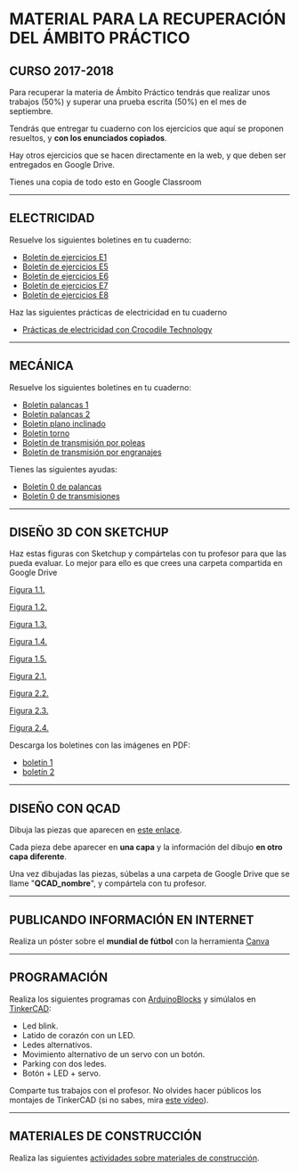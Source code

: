 # **MATERIAL PARA LA RECUPERACIÓN DEL ÁMBITO PRÁCTICO**
## CURSO 2017-2018

Para recuperar la materia de Ámbito Práctico tendrás que realizar unos trabajos (50%) y superar una prueba escrita (50%) en el mes de septiembre.

Tendrás que entregar tu cuaderno con los ejercicios que aquí se proponen resueltos, y **con los enunciados copiados**.

Hay otros ejercicios que se hacen directamente en la web, y que deben ser entregados en Google Drive.

Tienes una copia de todo esto en Google Classroom

---

## ELECTRICIDAD
Resuelve los siguientes boletines en tu cuaderno:

- [Boletín de ejercicios E1](Electricidad/boletin1.pdf)
- [Boletín de ejercicios E5](Electricidad/boletin5.pdf)
- [Boletín de ejercicios E6](Electricidad/boletin6.pdf)
- [Boletín de ejercicios E7](Electricidad/boletin7.pdf)
- [Boletín de ejercicios E8](Electricidad/boletin8.pdf)

Haz las siguientes prácticas de electricidad en tu cuaderno

- [Prácticas de electricidad con Crocodile Technology](Electricidad/practicas.md)

---

## MECÁNICA
Resuelve los siguientes boletines en tu cuaderno:
- [Boletín palancas 1](Mecánica/boletin_palancas(I).pdf)
- [Boletín palancas 2](Mecánica/boletin_palancas(II).pdf)
- [Boletín plano inclinado](Mecánica/boletin_plano_inclinado.pdf)
- [Boletín torno](Mecánica/boletin_torno.pdf)
- [Boletín de transmisión por poleas](Mecánica/boletin_transmision_por_poleas.pdf)
- [Boletín de transmisión por engranajes](Mecánica/boletin_transmision_por_engranajes.pdf)

Tienes las siguientes ayudas:
- [Boletín 0 de palancas](Mecánica/boletin_palancas(0).pdf)
- [Boletín 0 de transmisiones](Mecánica/boletin_transmisiones(0).pdf)

---

## DISEÑO 3D CON SKETCHUP

Haz estas figuras con Sketchup y compártelas con tu profesor para que las pueda evaluar. Lo mejor para ello es que crees una carpeta compartida en Google Drive

[Figura 1.1.](Sketchup/Figura1Eval1.1.stl)

[Figura 1.2.](Sketchup/Figura1Eval1.2.stl)

[Figura 1.3.](Sketchup/Figura1Eval1.3.stl)

[Figura 1.4.](Sketchup/Figura1Eval1.4.stl)

[Figura 1.5.](Sketchup/Figura1Eval1.5.stl)

[Figura 2.1.](Sketchup/Figura1Eval2.1.stl)

[Figura 2.2.](Sketchup/Figura1Eval2.2.stl)

[Figura 2.3.](Sketchup/Figura1Eval2.3.stl)

[Figura 2.4.](Sketchup/Figura1Eval2.4.stl)

Descarga los boletines con las imágenes en PDF:
- [boletín 1](Sketchup/boletin1Eval1.pdf)
- [boletín 2](Sketchup/boletin1Eval2.pdf)

---

## DISEÑO CON QCAD
Dibuja las piezas que aparecen en [este enlace](QCAD/qcad.md).

Cada pieza debe aparecer en **una capa** y la información del dibujo **en otro capa diferente**.

Una vez dibujadas las piezas, súbelas a una carpeta de Google Drive que se llame "**QCAD_nombre**", y compártela con tu profesor.

---

## PUBLICANDO INFORMACIÓN EN INTERNET
Realiza un póster sobre el **mundial de fútbol** con la herramienta [Canva](https://www.canva.com/)

---

## PROGRAMACIÓN

  Realiza los siguientes programas con [ArduinoBlocks](http://www.arduinoblocks.com) y simúlalos en [TinkerCAD](http://www.tinkercad.com):
  - Led blink.
  - Latido de corazón con un LED.
  - Ledes alternativos.
  - Movimiento alternativo de un servo con un botón.
  - Parking con dos ledes.
  - Botón + LED + servo.

Comparte tus trabajos con el profesor. No olvides hacer públicos los montajes de TinkerCAD (si no sabes, mira [este vídeo](https://www.youtube.com/watch?v=47XXiyLPOPc)).

---

## MATERIALES DE CONSTRUCCIÓN
Realiza las siguientes [actividades sobre materiales de construcción](Construcción/readme.md).
